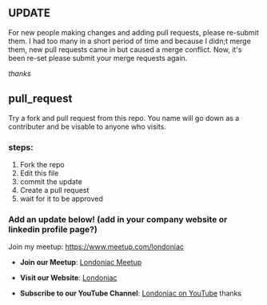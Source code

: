 ## UPDATE
For new people making changes and adding pull requests, please re-submit them. I had too many in a short period of time and because I didn;t merge them, new pull requests came in but caused a merge conflict. Now, it's been re-set please submit your merge requests again.

*thanks*

## pull_request
Try a fork and pull request from this repo. You name will go down as a contributer and be visable to anyone who visits.

### steps:
1) Fork the repo
2) Edit this file
3) commit the update
4) Create a pull request
5) wait for it to be approved

### Add an update below! (add in your company website or linkedin profile page?)

Join my meetup: https://www.meetup.com/londoniac

 - **Join our Meetup**: [Londoniac Meetup](https://www.meetup.com/londoniac)

- **Visit our Website**: [Londoniac](https://www.londoniac.co.uk)

- **Subscribe to our YouTube Channel**: [Londoniac on YouTube](https://youtube.com/@LondonIAC)
 thanks
